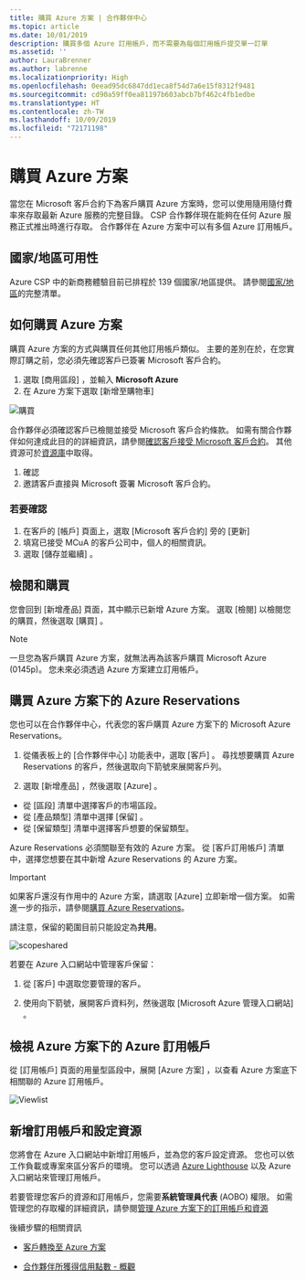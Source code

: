 ```yaml
---
title: 購買 Azure 方案 | 合作夥伴中心
ms.topic: article
ms.date: 10/01/2019
description: 購買多個 Azure 訂用帳戶，而不需要為每個訂用帳戶提交單一訂單
ms.assetid: ''
author: LauraBrenner
ms.author: labrenne
ms.localizationpriority: High
ms.openlocfilehash: 0eead95dc6847dd1eca8f54d7a6e15f8312f9481
ms.sourcegitcommit: cd90a59ff0ea81197b603abcb7bf462c4fb1edbe
ms.translationtype: HT
ms.contentlocale: zh-TW
ms.lasthandoff: 10/09/2019
ms.locfileid: "72171198"
---
```

# <a name="purchase-the-azure-plan"></a>購買 Azure 方案

當您在 Microsoft 客戶合約下為客戶購買 Azure 方案時，您可以使用隨用隨付費率來存取最新 Azure 服務的完整目錄。 CSP 合作夥伴現在能夠在任何 Azure 服務正式推出時進行存取。 合作夥伴在 Azure 方案中可以有多個 Azure 訂用帳戶。 

## <a name="countryregion-availability"></a>國家/地區可用性
Azure CSP 中的新商務體驗目前已排程於 139 個國家/地區提供。 請參閱[國家/地區](https://query.prod.cms.rt.microsoft.com/cms/api/am/binary/RE3QN0x)的完整清單。 

## <a name="how-to-purchase-azure-plan"></a>如何購買 Azure 方案

購買 Azure 方案的方式與購買任何其他訂用帳戶類似。 主要的差別在於，在您實際訂購之前，您必須先確認客戶已簽署 Microsoft 客戶合約。

1. 選取 [商用區段]  ，並輸入 **Microsoft Azure** 
2. 在 Azure 方案下選取 [新增至購物車] 

![購買](images/azure/Azurepurchase1.png)

合作夥伴必須確認客戶已檢閱並接受 Microsoft 客戶合約條款。 如需有關合作夥伴如何達成此目的的詳細資訊，請參閱[確認客戶接受 Microsoft 客戶合約](https://docs.microsoft.com/en-us/partner-center/confirm-customer-agreement)。 其他資源可於[資源庫](https://partner.microsoft.com/resources/collection/Microsoft-Customer-Agreement-in-the-CSP-program#/)中取得。

1. 確認
2. 邀請客戶直接與 Microsoft 簽署 Microsoft 客戶合約。 

### <a name="to-confirm"></a>若要確認 

1. 在客戶的 [帳戶]  頁面上，選取 [Microsoft 客戶合約]  旁的 [更新]   
2. 填寫已接受 MCuA 的客戶公司中，個人的相關資訊。
3. 選取 [儲存並繼續]  。  

## <a name="review-and-buy"></a>檢閱和購買

您會回到 [新增產品]  頁面，其中顯示已新增 Azure 方案。 選取 [檢閱]  以檢閱您的購買，然後選取 [購買]  。 

>[!Note]
>一旦您為客戶購買 Azure 方案，就無法再為該客戶購買 Microsoft Azure (0145p)。 您未來必須透過 Azure 方案建立訂用帳戶。

## <a name="purchase-azure-reservations-under-the-azure-plan"></a>購買 Azure 方案下的 Azure Reservations 
  
您也可以在合作夥伴中心，代表您的客戶購買 Azure 方案下的 Microsoft Azure Reservations。

1. 從儀表板上的 [合作夥伴中心] 功能表中，選取 [客戶]  。 尋找想要購買 Azure Reservations 的客戶，然後選取向下箭號來展開客戶列。 

2. 選取 [新增產品]  ，然後選取 [Azure]  。 
- 從 [區段]  清單中選擇客戶的市場區段。 
- 從 [產品類型]  清單中選擇 [保留]  。 
- 從 [保留類型]  清單中選擇客戶想要的保留類型。 

Azure Reservations 必須關聯至有效的 Azure 方案。 從 [客戶訂用帳戶] 清單中，選擇您想要在其中新增 Azure Reservations 的 Azure 方案。 

>[!Important] 
>如果客戶還沒有作用中的 Azure 方案，請選取 [Azure] 立即新增一個方案。 如需進一步的指示，請參閱[購買 Azure Reservations](https://docs.microsoft.com/partner-center/azure-reservations-buying#purchase-azure-reservations)。

請注意，保留的範圍目前只能設定為**共用**。 

![scopeshared](images/azure/scopeshared.png)

若要在 Azure 入口網站中管理客戶保留： 

1. 從 [客戶]  中選取您要管理的客戶。 

2. 使用向下箭號，展開客戶資料列，然後選取 [Microsoft Azure 管理入口網站]  。  
 
## <a name="view-azure-subscriptions-under-the-azure-plan"></a>檢視 Azure 方案下的 Azure 訂用帳戶 

從 [訂用帳戶]  頁面的用量型區段中，展開 [Azure 方案]  ，以查看 Azure 方案底下相關聯的 Azure 訂用帳戶。

![Viewlist](images/azure/viewlist.png)


## <a name="add-subscriptions-and-configure-resources"></a>新增訂用帳戶和設定資源

您將會在 Azure 入口網站中新增訂用帳戶，並為您的客戶設定資源。 您也可以依工作負載或專案來區分客戶的環境。 您可以透過 [Azure Lighthouse](https://azure.microsoft.com/services/azure-lighthouse/) 以及 Azure 入口網站來管理訂用帳戶。 

若要管理您客戶的資源和訂用帳戶，您需要**系統管理員代表** (AOBO) 權限。 如需管理您的存取權的詳細資訊，請參閱[管理 Azure 方案下的訂用帳戶和資源](azure-plan-manage.md)

後續步驟的相關資訊

- [客戶轉換至 Azure 方案](azure-plan-transition.md)

- [合作夥伴所獲得信用點數 - 概觀](partner-earned-credit.md)







            




    

  













    



    